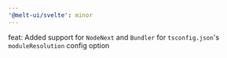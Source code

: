 ```yaml
---
'@melt-ui/svelte': minor
---
```


feat: Added support for `NodeNext` and `Bundler` for `tsconfig.json`'s `moduleResolution` config option
